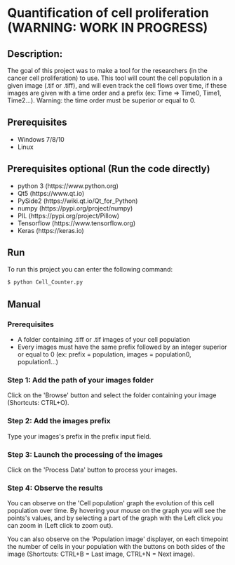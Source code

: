 # Quantification of cell proliferation (WARNING: WORK IN PROGRESS)

## Description:

The goal of this project was to make a tool for the researchers (in the cancer cell proliferation) to use. This tool will count the cell population in a given image (.tif or .tiff), and will even track the cell flows over time, if these images are given with a time order and a prefix (ex: Time => Time0, Time1, Time2...). Warning: the time order must be superior or equal to 0.

## Prerequisites

<ul>
<li>Windows 7/8/10</li>
<li>Linux</li>
</ul>

## Prerequisites optional (Run the code directly)

<ul>
<li>python 3 (https://www.python.org)</li>
<li>Qt5 (https://www.qt.io)</Li>
<li>PySide2 (https://wiki.qt.io/Qt_for_Python)</li>
<li>numpy (https://pypi.org/project/numpy)</li>
<li>PIL (https://pypi.org/project/Pillow)</li>
<li>Tensorflow (https://www.tensorflow.org)</li>
<li>Keras (https://keras.io)</li>
</ul>

## Run

To run this project you can enter the following command:
```bash
$ python Cell_Counter.py
```

## Manual

### Prerequisites

<ul>
<li>A folder containing .tiff or .tif images of your cell population</li>
<li>Every images must have the same prefix followed by an integer superior or equal to 0 (ex: prefix = population, images = population0, population1...)</li>
</ul>

### Step 1: Add the path of your images folder

Click on the 'Browse' button and select the folder containing your image (Shortcuts: CTRL+O).

### Step 2: Add the images prefix

Type your images's prefix in the prefix input field.

### Step 3: Launch the processing of the images

Click on the 'Process Data' button to process your images.

### Step 4: Observe the results

You can observe on the 'Cell population' graph the evolution of this cell population over time. By hovering your mouse on the graph you will see the points's values, and by selecting a part of the graph with the Left click you can zoom in (Left click to zoom out).

You can also observe on the 'Population image' displayer, on each timepoint the number of cells in your population with the buttons on both sides of the image (Shortcuts: CTRL+B = Last image, CTRL+N = Next image).